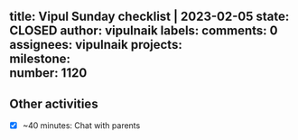 title:	Vipul Sunday checklist | 2023-02-05
state:	CLOSED
author:	vipulnaik
labels:	
comments:	0
assignees:	vipulnaik
projects:	
milestone:	
number:	1120
--
## Other activities

- [x] ~40 minutes: Chat with parents
